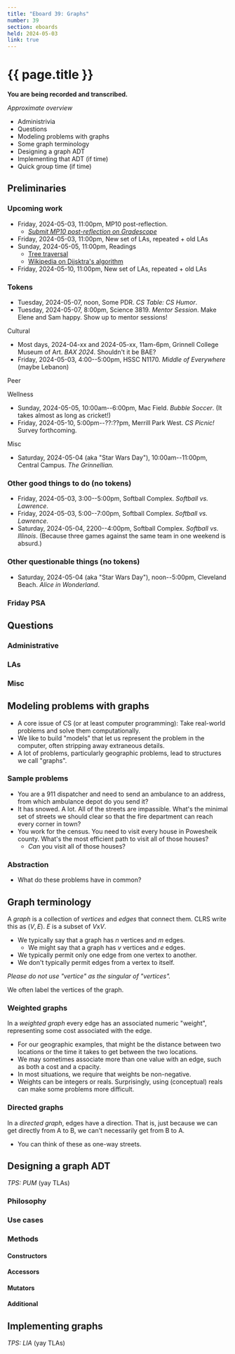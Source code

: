 ```yaml
---
title: "Eboard 39: Graphs"
number: 39
section: eboards
held: 2024-05-03
link: true
---
```

# {{ page.title }}

**You are being recorded and transcribed.**

_Approximate overview_

* Administrivia 
* Questions
* Modeling problems with graphs
* Some graph terminology
* Designing a graph ADT
* Implementing that ADT (if time)
* Quick group time (if time)

Preliminaries
-------------

### Upcoming work

* Friday, 2024-05-03, 11:00pm, MP10 post-reflection.
    * [_Submit MP10 post-reflection on Gradescope_](https://www.gradescope.com/courses/690101/assignments/4405177)
* Friday, 2024-05-03, 11:00pm, New set of LAs, repeated + old LAs
* Sunday, 2024-05-05, 11:00pm, Readings
    * [Tree traversal](../readings/tree-traversal)
    * [Wikipedia on Dijsktra's algorithm](https://en.wikipedia.org/wiki/Dijkstra's_algorithm)
* Friday, 2024-05-10, 11:00pm, New set of LAs, repeated + old LAs

### Tokens

* Tuesday, 2024-05-07, noon, Some PDR.
  _CS Table: CS Humor_.
* Tuesday, 2024-05-07, 8:00pm, Science 3819.
  _Mentor Session_. Make Elene and Sam happy. Show up to mentor sessions!

Cultural

* Most days, 2024-04-xx and 2024-05-xx, 11am-6pm,
  Grinnell College Museum of Art.
  _BAX 2024_. Shouldn't it be BAE?
* Friday, 2024-05-03, 4:00--5:00pm, HSSC N1170.
  _Middle of Everywhere_ (maybe Lebanon)

Peer

Wellness

* Sunday, 2024-05-05, 10:00am--6:00pm, Mac Field.
  _Bubble Soccer_. (It takes almost as long as cricket!)
* Friday, 2024-05-10, 5:00pm--??:??pm, Merrill Park West.
  _CS Picnic!_ Survey forthcoming.

Misc

* Saturday, 2024-05-04 (aka "Star Wars Day"), 10:00am--11:00pm, Central Campus.
  _The Grinnellian._

### Other good things to do (no tokens)

* Friday, 2024-05-03, 3:00--5:00pm, Softball Complex.
  _Softball vs. Lawrence_.
* Friday, 2024-05-03, 5:00--7:00pm, Softball Complex.
  _Softball vs. Lawrence_.
* Saturday, 2024-05-04, 2200--4:00pm, Softball Complex.
  _Softball vs. Illinois_.
  (Because three games against the same team in one weekend is absurd.)

### Other questionable things (no tokens)

* Saturday, 2024-05-04 (aka "Star Wars Day"), noon--5:00pm, Cleveland Beach.
  _Alice in Wonderland_.

### Friday PSA

Questions
---------

### Administrative

### LAs

### Misc

Modeling problems with graphs
-----------------------------

* A core issue of CS (or at least computer programming): Take real-world
  problems and solve them computationally.
* We like to build "models" that let us represent the problem in the
  computer, often stripping away extraneous details.
* A lot of problems, particularly geographic problems, lead to
  structures we call "graphs".

### Sample problems

* You are a 911 dispatcher and need to send an ambulance to an
  address, from which ambulance depot do you send it?
* It has snowed.  A lot.  All of the streets are impassible.
  What's the minimal set of streets we should clear so that the
  fire department can reach every corner in town?
* You work for the census.  You need to visit every house in
  Powesheik county.  What's the most efficient path to visit all
  of those houses?
    * _Can_ you visit all of those houses?

### Abstraction

* What do these problems have in common?

Graph terminology
-----------------

A _graph_ is a collection of _vertices_ and _edges_ that connect them.
CLRS write this as $(V,E)$.  $E$ is a subset of $V$x$V$.

* We typically say that a graph has $n$ vertices and $m$ edges.
    * We might say that a graph has $v$ vertices and $e$ edges.
* We typically permit only one edge from one vertex to another.
* We don't typically permit edges from a vertex to itself.

_Please do not use "vertice" as the singular of "vertices"._

We often label the vertices of the graph.

### Weighted graphs

In a _weighted graph_ every edge has an associated numeric "weight",
representing some cost associated with the edge.

* For our geographic examples, that might be the distance between two 
  locations or the time it takes to get between the two locations.
* We may sometimes associate more than one value with an edge, such as
  both a cost and a cpacity.
* In most situations, we require that weights be non-negative.
* Weights can be integers or reals. Surprisingly, using (conceptual)
  reals can make some problems more difficult.

### Directed graphs

In a _directed graph_, edges have a direction. That is, just because 
we can get directly from A to B, we can't necessarily get from B to A.

* You can think of these as one-way streets.

Designing a graph ADT
---------------------

_TPS: PUM_ (yay TLAs)

### Philosophy

### Use cases

### Methods

#### Constructors

#### Accessors

#### Mutators

#### Additional

Implementing graphs
-------------------

_TPS: LIA_ (yay TLAs)

